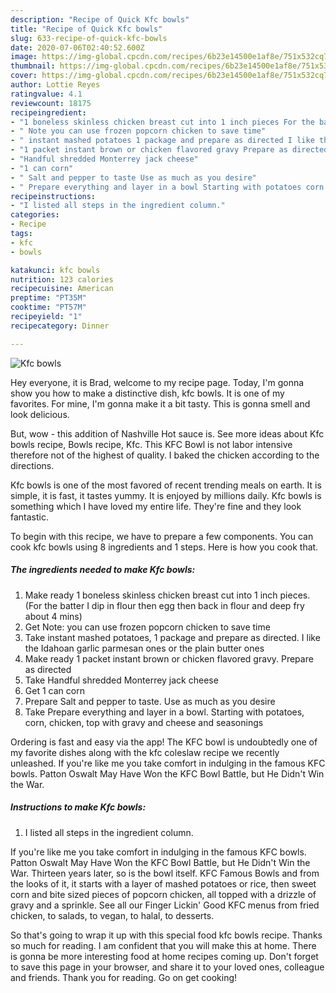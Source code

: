 ```yaml
---
description: "Recipe of Quick Kfc bowls"
title: "Recipe of Quick Kfc bowls"
slug: 633-recipe-of-quick-kfc-bowls
date: 2020-07-06T02:40:52.600Z
image: https://img-global.cpcdn.com/recipes/6b23e14500e1af8e/751x532cq70/kfc-bowls-recipe-main-photo.jpg
thumbnail: https://img-global.cpcdn.com/recipes/6b23e14500e1af8e/751x532cq70/kfc-bowls-recipe-main-photo.jpg
cover: https://img-global.cpcdn.com/recipes/6b23e14500e1af8e/751x532cq70/kfc-bowls-recipe-main-photo.jpg
author: Lottie Reyes
ratingvalue: 4.1
reviewcount: 18175
recipeingredient:
- "1 boneless skinless chicken breast cut into 1 inch pieces For the batter I dip in flour then egg then back in flour and deep fry about 4 mins"
- " Note you can use frozen popcorn chicken to save time"
- " instant mashed potatoes 1 package and prepare as directed I like the Idahoan garlic parmesan ones or the plain butter ones"
- "1 packet instant brown or chicken flavored gravy Prepare as directed"
- "Handful shredded Monterrey jack cheese"
- "1 can corn"
- " Salt and pepper to taste Use as much as you desire"
- " Prepare everything and layer in a bowl Starting with potatoes corn chicken top with gravy and cheese and seasonings"
recipeinstructions:
- "I listed all steps in the ingredient column."
categories:
- Recipe
tags:
- kfc
- bowls

katakunci: kfc bowls 
nutrition: 123 calories
recipecuisine: American
preptime: "PT35M"
cooktime: "PT57M"
recipeyield: "1"
recipecategory: Dinner

---
```



![Kfc bowls](https://img-global.cpcdn.com/recipes/6b23e14500e1af8e/751x532cq70/kfc-bowls-recipe-main-photo.jpg)

Hey everyone, it is Brad, welcome to my recipe page. Today, I'm gonna show you how to make a distinctive dish, kfc bowls. It is one of my favorites. For mine, I'm gonna make it a bit tasty. This is gonna smell and look delicious.

But, wow - this addition of Nashville Hot sauce is. See more ideas about Kfc bowls recipe, Bowls recipe, Kfc. This KFC Bowl is not labor intensive therefore not of the highest of quality. I baked the chicken according to the directions.

Kfc bowls is one of the most favored of recent trending meals on earth. It is simple, it is fast, it tastes yummy. It is enjoyed by millions daily. Kfc bowls is something which I have loved my entire life. They're fine and they look fantastic.


To begin with this recipe, we have to prepare a few components. You can cook kfc bowls using 8 ingredients and 1 steps. Here is how you cook that.

<!--inarticleads1-->

##### The ingredients needed to make Kfc bowls:

1. Make ready 1 boneless skinless chicken breast cut into 1 inch pieces. (For the batter I dip in flour then egg then back in flour and deep fry about 4 mins)
1. Get  Note: you can use frozen popcorn chicken to save time
1. Take  instant mashed potatoes, 1 package and prepare as directed. I like the Idahoan garlic parmesan ones or the plain butter ones
1. Make ready 1 packet instant brown or chicken flavored gravy. Prepare as directed
1. Take Handful shredded Monterrey jack cheese
1. Get 1 can corn
1. Prepare  Salt and pepper to taste. Use as much as you desire
1. Take  Prepare everything and layer in a bowl. Starting with potatoes, corn, chicken, top with gravy and cheese and seasonings


Ordering is fast and easy via the app! The KFC bowl is undoubtedly one of my favorite dishes along with the kfc coleslaw recipe we recently unleashed. If you&#39;re like me you take comfort in indulging in the famous KFC bowls. Patton Oswalt May Have Won the KFC Bowl Battle, but He Didn&#39;t Win the War. 

<!--inarticleads2-->

##### Instructions to make Kfc bowls:

1. I listed all steps in the ingredient column.


If you&#39;re like me you take comfort in indulging in the famous KFC bowls. Patton Oswalt May Have Won the KFC Bowl Battle, but He Didn&#39;t Win the War. Thirteen years later, so is the bowl itself. KFC Famous Bowls and from the looks of it, it starts with a layer of mashed potatoes or rice, then sweet corn and bite sized pieces of popcorn chicken, all topped with a drizzle of gravy and a sprinkle. See all our Finger Lickin&#39; Good KFC menus from fried chicken, to salads, to vegan, to halal, to desserts. 

So that's going to wrap it up with this special food kfc bowls recipe. Thanks so much for reading. I am confident that you will make this at home. There is gonna be more interesting food at home recipes coming up. Don't forget to save this page in your browser, and share it to your loved ones, colleague and friends. Thank you for reading. Go on get cooking!
